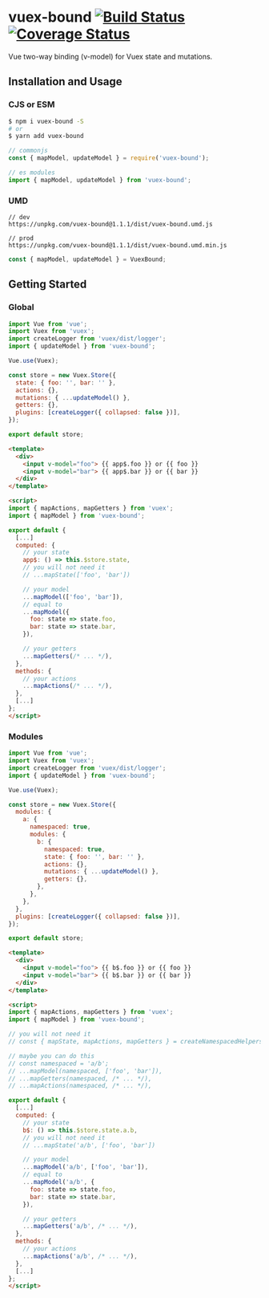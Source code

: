 # vuex-bound [![Build Status](https://travis-ci.org/Vanilla-IceCream/vuex-bound.svg?branch=master)](https://travis-ci.org/Vanilla-IceCream/vuex-bound) [![Coverage Status](https://coveralls.io/repos/github/Vanilla-IceCream/vuex-bound/badge.svg?branch=master)](https://coveralls.io/github/Vanilla-IceCream/vuex-bound?branch=master)

Vue two-way binding (v-model) for Vuex state and mutations.

## Installation and Usage

### CJS or ESM

```bash
$ npm i vuex-bound -S
# or
$ yarn add vuex-bound
```

```js
// commonjs
const { mapModel, updateModel } = require('vuex-bound');

// es modules
import { mapModel, updateModel } from 'vuex-bound';
```

### UMD

```
// dev
https://unpkg.com/vuex-bound@1.1.1/dist/vuex-bound.umd.js

// prod
https://unpkg.com/vuex-bound@1.1.1/dist/vuex-bound.umd.min.js
```

```js
const { mapModel, updateModel } = VuexBound;
```

## Getting Started

### Global

```js
import Vue from 'vue';
import Vuex from 'vuex';
import createLogger from 'vuex/dist/logger';
import { updateModel } from 'vuex-bound';

Vue.use(Vuex);

const store = new Vuex.Store({
  state: { foo: '', bar: '' },
  actions: {},
  mutations: { ...updateModel() },
  getters: {},
  plugins: [createLogger({ collapsed: false })],
});

export default store;
```

```html
<template>
  <div>
    <input v-model="foo"> {{ app$.foo }} or {{ foo }}
    <input v-model="bar"> {{ app$.bar }} or {{ bar }}
  </div>
</template>

<script>
import { mapActions, mapGetters } from 'vuex';
import { mapModel } from 'vuex-bound';

export default {
  [...]
  computed: {
    // your state
    app$: () => this.$store.state,
    // you will not need it
    // ...mapState(['foo', 'bar'])

    // your model
    ...mapModel(['foo', 'bar']),
    // equal to
    ...mapModel({
      foo: state => state.foo,
      bar: state => state.bar,
    }),

    // your getters
    ...mapGetters(/* ... */),
  },
  methods: {
    // your actions
    ...mapActions(/* ... */),
  },
  [...]
};
</script>
```

### Modules

```js
import Vue from 'vue';
import Vuex from 'vuex';
import createLogger from 'vuex/dist/logger';
import { updateModel } from 'vuex-bound';

Vue.use(Vuex);

const store = new Vuex.Store({
  modules: {
    a: {
      namespaced: true,
      modules: {
        b: {
          namespaced: true,
          state: { foo: '', bar: '' },
          actions: {},
          mutations: { ...updateModel() },
          getters: {},
        },
      },
    },
  },
  plugins: [createLogger({ collapsed: false })],
});

export default store;
```

```html
<template>
  <div>
    <input v-model="foo"> {{ b$.foo }} or {{ foo }}
    <input v-model="bar"> {{ b$.bar }} or {{ bar }}
  </div>
</template>

<script>
import { mapActions, mapGetters } from 'vuex';
import { mapModel } from 'vuex-bound';

// you will not need it
// const { mapState, mapActions, mapGetters } = createNamespacedHelpers('a/b');

// maybe you can do this
// const namespaced = 'a/b';
// ...mapModel(namespaced, ['foo', 'bar']),
// ...mapGetters(namespaced, /* ... */),
// ...mapActions(namespaced, /* ... */),

export default {
  [...]
  computed: {
    // your state
    b$: () => this.$store.state.a.b,
    // you will not need it
    // ...mapState('a/b', ['foo', 'bar'])

    // your model
    ...mapModel('a/b', ['foo', 'bar']),
    // equal to
    ...mapModel('a/b', {
      foo: state => state.foo,
      bar: state => state.bar,
    }),

    // your getters
    ...mapGetters('a/b', /* ... */),
  },
  methods: {
    // your actions
    ...mapActions('a/b', /* ... */),
  },
  [...]
};
</script>
```
